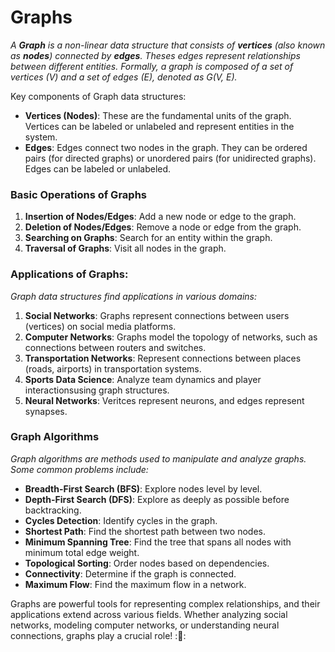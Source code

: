 # Graphs

_A **Graph** is a non-linear data structure that consists of **vertices** (also known as **nodes**) connected by **edges**. Theses edges represent relationships between different entities. Formally, a graph is composed of a set of vertices (V) and a set of edges (E), denoted as G(V, E)._

Key components of Graph data structures:
* **Vertices (Nodes)**: These are the fundamental units of the graph. Vertices can be labeled or unlabeled and represent entities in the system.
* **Edges**: Edges connect two nodes in the graph. They can be ordered pairs (for directed graphs) or unordered pairs (for unidirected graphs). Edges can be labeled or unlabeled.

### Basic Operations of Graphs
1. **Insertion of Nodes/Edges**: Add a new node or edge to the graph.
2. **Deletion of Nodes/Edges**: Remove a node or edge from the graph.
3. **Searching on Graphs**: Search for an entity within the graph.
4. **Traversal of Graphs**: Visit all nodes in the graph.

### Applications of Graphs:
_Graph data structures find applications in various domains:_
1. **Social Networks**: Graphs represent connections between users (vertices) on social media platforms.
2. **Computer Networks**: Graphs model the topology of networks, such as connections between routers and switches.
3. **Transportation Networks**: Represent connections between places (roads, airports) in transportation systems.
4. **Sports Data Science**: Analyze team dynamics and player interactionsusing graph structures.
5. **Neural Networks**: Veritces represent neurons, and edges represent synapses.

### Graph Algorithms
_Graph algorithms are methods used to manipulate and analyze graphs. Some common problems include:_
- **Breadth-First Search (BFS)**: Explore nodes level by level.
- **Depth-First Search (DFS)**: Explore as deeply as possible before backtracking.
- **Cycles Detection**: Identify cycles in the graph.
- **Shortest Path**: Find the shortest path between two nodes.
- **Minimum Spanning Tree**: Find the tree that spans all nodes with minimum total edge weight.
- **Topological Sorting**: Order nodes based on dependencies.
- **Connectivity**: Determine if the graph is connected.
- **Maximum Flow**: Find the maximum flow in a network.

Graphs are powerful tools for representing complex relationships, and their applications extend across various fields. Whether analyzing social networks, modeling computer networks, or understanding neural connections, graphs play a crucial role! ::star2::
